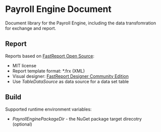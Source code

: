 <h1>Payroll Engine Document</h1>

Document library for the Payroll Engine, including the data transfomration for exchange and report.

## Report
Reports based on [FastReport Open Source](https://github.com/FastReports/FastReport):
- MIT license
- Report template format: *.frx (XML)
- Visual designer: [FastReport Designer Community Edition](https://github.com/FastReports/FastReport/releases/latest)
- Use *TableDataSource* as data source for a data set table

## Build
Supported runtime environment variables:
- *PayrollEnginePackageDir* - the NuGet package target direcotry (optional)
